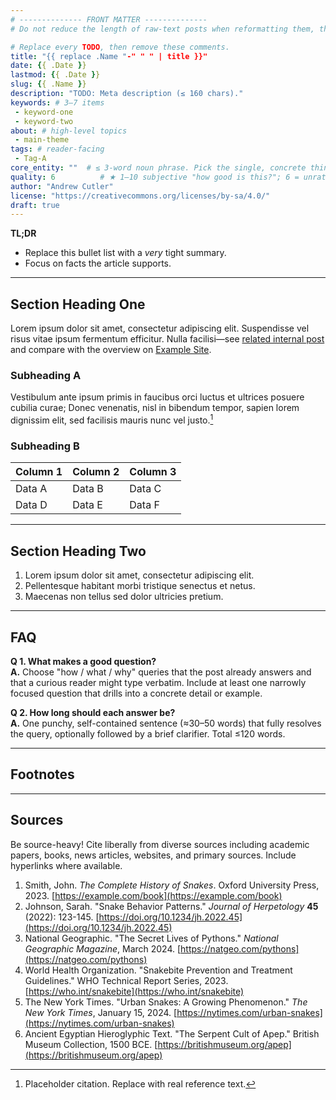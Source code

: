 ```yaml
---
# -------------- FRONT MATTER -------------- 
# Do not reduce the length of raw-text posts when reformatting them, though do break up long paragraphs and add bolding/emphasis where appropriate for a mobile-friendly reading experience.

# Replace every TODO, then remove these comments.
title: "{{ replace .Name "-" " " | title }}"
date: {{ .Date }}
lastmod: {{ .Date }}
slug: {{ .Name }}
description: "TODO: Meta description (≤ 160 chars)."
keywords: # 3–7 items
 - keyword-one
 - keyword-two
about: # high-level topics
 - main-theme
tags: # reader-facing
 - Tag-A
core_entity: ""  # ≤ 3-word noun phrase. Pick the single, concrete thing (object/creature/place/person) that best embodies the post and is easy to illustrate—i.e., what you'd put on the magazine cover.
quality: 6          # ★ 1‒10 subjective "how good is this?"; 6 = unrated/OK
author: "Andrew Cutler"
license: "https://creativecommons.org/licenses/by-sa/4.0/"
draft: true
---
```


**TL;DR**  <!-- ≤ 100 words, 3-7 bullets -->

- Replace this bullet list with a *very* tight summary.
- Focus on facts the article supports.

---

## Section Heading One

Lorem ipsum dolor sit amet, consectetur adipiscing elit. Suspendisse vel risus vitae ipsum fermentum efficitur. Nulla facilisi—see [related internal post](/internal-placeholder/) and compare with the overview on [Example Site](https://example.com/). 

### Subheading A

Vestibulum ante ipsum primis in faucibus orci luctus et ultrices posuere cubilia curae; Donec venenatis, nisl in bibendum tempor, sapien lorem dignissim elit, sed facilisis mauris nunc vel justo.[^1]

### Subheading B

| Column 1 | Column 2 | Column 3 |
|----------|----------|----------|
| Data A | Data B | Data C |
| Data D | Data E | Data F |

---

## Section Heading Two

1. Lorem ipsum dolor sit amet, consectetur adipiscing elit. 
2. Pellentesque habitant morbi tristique senectus et netus. 
3. Maecenas non tellus sed dolor ultricies pretium. 

---

## FAQ <!-- retains FAQPage schema support. Produce 2–5 Q-A pairs. -->

**Q 1. What makes a good question?**  
**A.** Choose "how / what / why" queries that the post already answers and that a curious reader might type verbatim. Include at least one narrowly focused question that drills into a concrete detail or example.

**Q 2. How long should each answer be?**  
**A.** One punchy, self-contained sentence (≈30–50 words) that fully resolves the query, optionally followed by a brief clarifier. Total ≤120 words.

---

## Footnotes

[^1]: Placeholder citation. Replace with real reference text.

---

## Sources

Be source-heavy! Cite liberally from diverse sources including academic papers, books, news articles, websites, and primary sources. Include hyperlinks where available.

1. Smith, John. *The Complete History of Snakes*. Oxford University Press, 2023. [https://example.com/book](https://example.com/book)
2. Johnson, Sarah. "Snake Behavior Patterns." *Journal of Herpetology* **45** (2022): 123-145. [https://doi.org/10.1234/jh.2022.45](https://doi.org/10.1234/jh.2022.45)
3. National Geographic. "The Secret Lives of Pythons." *National Geographic Magazine*, March 2024. [https://natgeo.com/pythons](https://natgeo.com/pythons)
4. World Health Organization. "Snakebite Prevention and Treatment Guidelines." WHO Technical Report Series, 2023. [https://who.int/snakebite](https://who.int/snakebite)
5. The New York Times. "Urban Snakes: A Growing Phenomenon." *The New York Times*, January 15, 2024. [https://nytimes.com/urban-snakes](https://nytimes.com/urban-snakes)
6. Ancient Egyptian Hieroglyphic Text. "The Serpent Cult of Apep." British Museum Collection, 1500 BCE. [https://britishmuseum.org/apep](https://britishmuseum.org/apep)